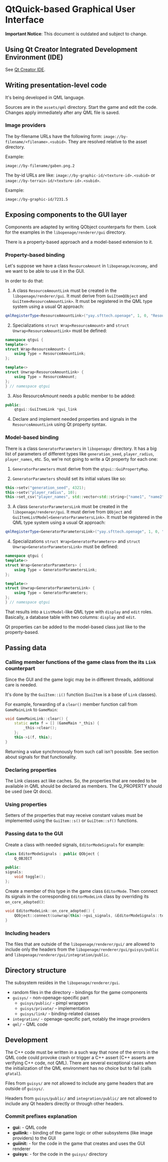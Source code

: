 # QtQuick-based Graphical User Interface

**Important Notice**: This document is outdated and subject to change.

## Using Qt Creator Integrated Development Environment (IDE)

See [Qt Creator IDE](/doc/ide/qt_creator.md).

## Writing presentation-level code

It's being developed in QML language.

Sources are in the `assets/qml` directory.
Start the game and edit the code.
Changes apply immediately after any QML file is saved.

### Image providers

The by-filename URLs have the following form: `image://by-filename/<filename>.<subid>`.
They are resolved relative to the asset directory.

Example:

	image://by-filename/gaben.png.2

The by-id URLs are like: `image://by-graphic-id/<texture-id>.<subid>` or `image://by-terrain-id/<texture-id>.<subid>`.

Example:

	image://by-graphic-id/7231.5

## Exposing components to the GUI layer

Components are adapted by writing QObject counterparts for them.
Look for the examples in the `libopenage/renderer/gui` directory.

There is a property-based approach and a model-based extension to it.

### Property-based binding

Let's suppose we have a class `ResourceAmount` in `libopenage/economy`, and we want to be able to use it in the GUI.

In order to do that:

1. A class `ResourceAmountLink` must be created in the `libopenage/renderer/gui`.
It must derive from `GuiItemQObject` and `GuiItem<ResourceAmountLink>`.
It must be registered in the QML type system using a usual Qt approach:
```cpp
qmlRegisterType<ResourceAmountLink>("yay.sfttech.openage", 1, 0, "ResourceAmount");
```

2. Specializations `struct Wrap<ResourceAmount>` and `struct Unwrap<ResourceAmountLink>` must be defined:
```cpp
namespace qtgui {
template<>
struct Wrap<ResourceAmount> {
	using Type = ResourceAmountLink;
};

template<>
struct Unwrap<ResourceAmountLink> {
	using Type = ResourceAmount;
};
} // namespace qtgui
```

3. Also ResourceAmount needs a public member to be added:
```cpp
public:
	qtgui::GuiItemLink *gui_link
```

4. Declare and implement needed properties and signals in the `ResourceAmountLink` using Qt property syntax.

### Model-based binding

There is a class `GeneratorParameters` in `libopenage/` directory.
It has a big list of parameters of different types like `generation_seed`, `player_radius`, `player_names`, etc.
So, we're not going to write a Qt property for each one:

1. `GeneratorParameters` must derive from the `qtgui::GuiPropertyMap`.

2. `GeneratorParameters` should set its initial values like so:
```cpp
this->setv("generation_seed", 4321);
this->setv("player_radius", 10);
this->set_csv("player_names", std::vector<std::string>{"name1", "name2"});
```

3. A class `GeneratorParametersLink` must be created in the `libopenage/renderer/gui`.
It must derive from `QObject` and `GuiItemListModel<GeneratorParametersLink>`.
It must be registered in the QML type system using a usual Qt approach:
```cpp
qmlRegisterType<GeneratorParametersLink>("yay.sfttech.openage", 1, 0, "GeneratorParameters");
```

4. Specializations `struct Wrap<GeneratorParameters>` and `struct Unwrap<GeneratorParametersLink>` must be defined:
```cpp
namespace qtgui {
template<>
struct Wrap<GeneratorParameters> {
	using Type = GeneratorParametersLink;
};

template<>
struct Unwrap<GeneratorParametersLink> {
	using Type = GeneratorParameters;
};
} // namespace qtgui
```

That results into a `ListModel`-like QML type with `display` and `edit` roles.
Basically, a database table with two columns: `display` and `edit`.

Qt properties can be added to the model-based class just like to the property-based.

## Passing data

### Calling member functions of the game class from the its `Link` counterpart

Since the GUI and the game logic may be in different threads, additional care is needed.

It's done by the `GuiItem::i()` function (`GuiItem` is a base of `Link` classes).

For example, forwarding of a `clear()` member function call from `GameMainLink` to `GameMain`:
```cpp
void GameMainLink::clear() {
	static auto f = [] (GameMain *_this) {
		_this->clear();
	};
	this->i(f, this);
}
```

Returning a value synchronously from such call isn't possible.
See section about signals for that functionality.

### Declaring properties

The Link classes act like caches.
So, the properties that are needed to be available in QML should be declared as members.
The Q_PROPERTY should be used (see Qt docs).

### Using properties

Setters of the properties that may receive constant values must be implemented using the `GuiItem::s()` or `GuiItem::sf()` functions.

### Passing data to the GUI

Create a class with needed signals, `EditorModeSignals` for example:
```cpp
class EditorModeSignals : public QObject {
	Q_OBJECT

public:
signals:
	void toggle();
};
```

Create a member of this type in the game class `EditorMode`.
Then connect its signals in the corresponding `EditorModeLink` class by overriding its `on_core_adopted()`:
```cpp
void EditorModeLink::on_core_adopted() {
	QObject::connect(&unwrap(this)->gui_signals, &EditorModeSignals::toggle, this, &EditorModeLink::toggle);
}
```

### Including headers

The files that are outside of the `libopenage/renderer/gui/` are allowed to include only the headers from the `libopenage/renderer/gui/guisys/public` and `libopenage/renderer/gui/integration/public`.

## Directory structure

The subsystem resides in the `libopenage/renderer/gui`.

* random files in the directory - bindings for the game components
* `guisys/` - non-openage-specific part
    * `guisys/public/` - pimpl wrappers
    * `guisys/private/` - implementation
    * `guisys/link/` - binding-related classes
* `integration/` - openage-specific part, notably the image providers
* `qml/` - QML code

## Development

The C++ code must be written in a such way that none of the errors in the QML code could provoke crash or trigger a C++ assert (C++ asserts are verifying C++ code, not QML).
There are several exceptional cases when the initialization of the QML environment has no choice but to fail (calls `qFatal`).

Files from `guisys/` are not allowed to include any game headers that are outside of `guisys/`.

Headers from `guisys/public/` and `integration/public/` are not allowed to include any Qt headers directly or through other headers.

### Commit prefixes explanation

* **gui:** - QML code
* **guilink:** - binding of the game logic or other subsystems (like image providers) to the GUI
* **guiinit:** - for the code in the game that creates and uses the GUI renderer
* **guisys:** - for the code in the `guisys/` directory
